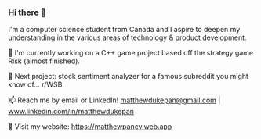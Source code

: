 ### Hi there 👋

I'm a computer science student from Canada and I aspire to deepen my understanding in the various areas of technology & product development.

🔭 I'm currently working on a C++ game project based off the strategy game Risk (almost finished).

🌱 Next project: stock sentiment analyzer for a famous subreddit you might know of... r/WSB.

📫 Reach me by email or LinkedIn! matthewdukepan@gmail.com | www.linkedin.com/in/matthewdukepan

💬 Visit my website: https://matthewpancv.web.app

<!--[![Top Langs](https://github-readme-stats.vercel.app/api/top-langs/?username=fryingpannn&layout=compact&hide=tex)](https://github.com/anuraghazra/github-readme-stats)-->

<!--
**Fryingpannn/Fryingpannn** is a ✨ _special_ ✨ repository because its `README.md` (this file) appears on your GitHub profile.

Here are some ideas to get you started:

- 🔭 I’m currently working on ...
- 🌱 I’m currently learning ...
- 👯 I’m looking to collaborate on ...
- 🤔 I’m looking for help with ...
- 💬 Ask me about ...
- 📫 How to reach me: ...
- 😄 Pronouns: ...
- ⚡ Fun fact: ...
-->
